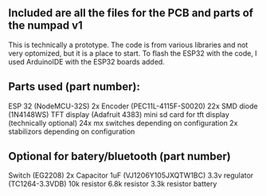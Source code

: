 Included are all the files for the PCB and parts of the numpad v1
------------------------
This is technically a prototype. The code is from various libraries and not very optomized, but it is a place to start.
To flash the ESP32 with the code, I used ArduinoIDE with the ESP32 boards added.

Parts used (part number):
------------------------
ESP 32 (NodeMCU-32S)
2x Encoder (PEC11L-4115F-S0020)
22x SMD diode (1N4148WS)
TFT display (Adafruit 4383)
mini sd card for tft display (technically optional)
24x mx switches depending on configuration
2x stabilizors depending on configuration


Optional for batery/bluetooth (part number)
------------------------
Switch (EG2208)
2x Capacitor 1uF (VJ1206Y105JXQTW1BC)
3.3v regulator (TC1264-3.3VDB)
10k resistor
6.8k resistor
3.3k resistor
battery

